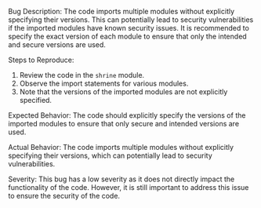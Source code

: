 Bug Description:
The code imports multiple modules without explicitly specifying their versions. This can potentially lead to security vulnerabilities if the imported modules have known security issues. It is recommended to specify the exact version of each module to ensure that only the intended and secure versions are used.

Steps to Reproduce:
1. Review the code in the  `shrine`  module.
2. Observe the import statements for various modules.
3. Note that the versions of the imported modules are not explicitly specified.

Expected Behavior:
The code should explicitly specify the versions of the imported modules to ensure that only secure and intended versions are used.

Actual Behavior:
The code imports multiple modules without explicitly specifying their versions, which can potentially lead to security vulnerabilities.


Severity:
This bug has a low severity as it does not directly impact the functionality of the code. However, it is still important to address this issue to ensure the security of the code.
